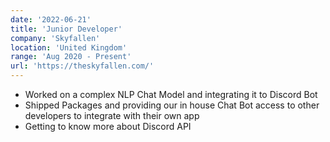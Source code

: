 ```yaml
---
date: '2022-06-21'
title: 'Junior Developer'
company: 'Skyfallen'
location: 'United Kingdom'
range: 'Aug 2020 - Present'
url: 'https://theskyfallen.com/'
---
```


- Worked on a complex NLP Chat Model and integrating it to Discord Bot
- Shipped Packages and providing our in house Chat Bot access to other developers to integrate with their own app
- Getting to know more about Discord API